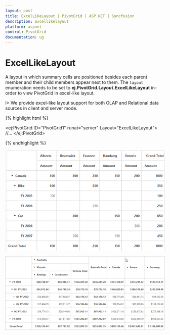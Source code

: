 ```yaml
---
layout: post
title: ExcelLikeLayout | PivotGrid | ASP.NET | Syncfusion 
description: excellikelayout
platform: aspnet
control: PivotGrid
documentation: ug
---
```


# ExcelLikeLayout

A layout in which summary cells are positioned besides each parent member and their child members appear next to them. The `layout` enumeration needs to be set to **ej.PivotGrid.Layout.ExcelLikeLayout** in-order to view PivotGrid in excel-like layout.

I> We provide excel-like layout support for both OLAP and Relational data sources in client and server mode.  

{% highlight html %}

<ej:PivotGrid ID="PivotGrid1" runat="server" Layout="ExcelLikeLayout">
    //...
</ej:PivotGrid>

{% endhighlight %}

![](ExcelLikeLayout_images/layout-excel-relational.png)

![](ExcelLikeLayout_images/layout-excel-olap.png)

